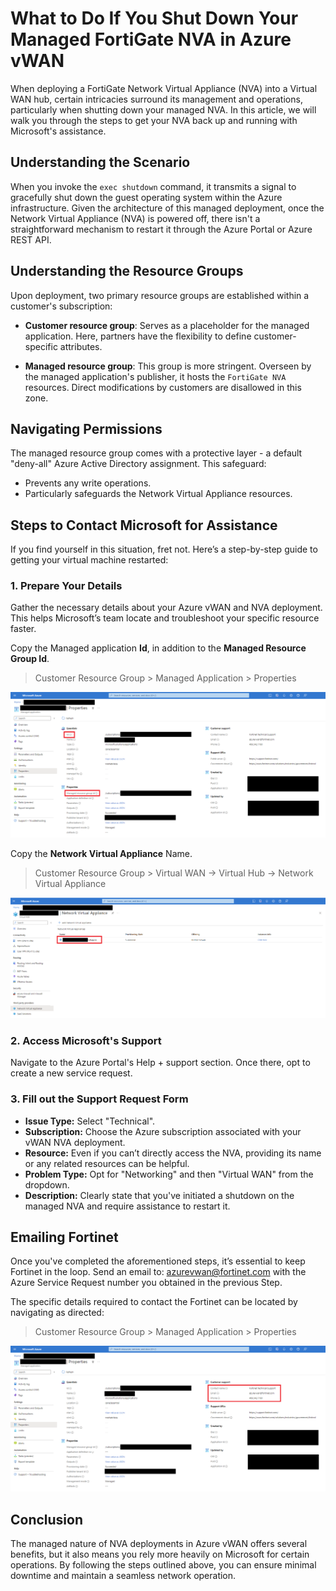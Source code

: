# What to Do If You Shut Down Your Managed FortiGate NVA in Azure vWAN

When deploying a FortiGate Network Virtual Appliance (NVA) into a Virtual WAN hub, certain intricacies surround its management and operations, particularly when shutting down your managed NVA. In this article, we will walk you through the steps to get your NVA back up and running with Microsoft's assistance.

## Understanding the Scenario

When you invoke the `exec shutdown` command, it transmits a signal to gracefully shut down the guest operating system within the Azure infrastructure. Given the architecture of this managed deployment, once the Network Virtual Appliance (NVA) is powered off, there isn't a straightforward mechanism to restart it through the Azure Portal or Azure REST API.

## Understanding the Resource Groups

Upon deployment, two primary resource groups are established within a customer's subscription:

- **Customer resource group**: Serves as a placeholder for the managed application. Here, partners have the flexibility to define customer-specific attributes.

- **Managed resource group**: This group is more stringent. Overseen by the managed application's publisher, it  hosts the `FortiGate NVA` resources. Direct modifications by customers are disallowed in this zone.

## Navigating Permissions

The managed resource group comes with a protective layer - a default "deny-all" Azure Active Directory assignment. This safeguard:

- Prevents any write operations.
- Particularly safeguards the Network Virtual Appliance resources.

## Steps to Contact Microsoft for Assistance

If you find yourself in this situation, fret not. Here’s a step-by-step guide to getting your virtual machine restarted:

### 1. Prepare Your Details

Gather the necessary details about your Azure vWAN and NVA deployment. This helps Microsoft’s team locate and troubleshoot your specific resource faster.

Copy the Managed application **Id**, in addition to the **Managed Resource Group Id**.

> Customer Resource Group > Managed Application > Properties

![ManagedApplicationProperties](https://raw.githubusercontent.com/AJLab-GH/Azure-vWAN-FAQ/main/Images/vWAN-ID-Screenshot.png)

Copy the **Network Virtual Appliance** Name.

> Customer Resource Group > Virtual WAN -> Virtual Hub -> Network Virtual Appliance

![NVAName](https://raw.githubusercontent.com/AJLab-GH/Azure-vWAN-FAQ/main/Images/NVA-Name.png)

### 2. Access Microsoft's Support

Navigate to the Azure Portal's Help + support section. Once there, opt to create a new service request.

### 3. Fill out the Support Request Form

- **Issue Type:** Select "Technical".
- **Subscription:** Choose the Azure subscription associated with your vWAN NVA deployment.
- **Resource:** Even if you can’t directly access the NVA, providing its name or any related resources can be helpful.
- **Problem Type:** Opt for "Networking" and then "Virtual WAN" from the dropdown.
- **Description:** Clearly state that you've initiated a shutdown on the managed NVA and require assistance to restart it.

## Emailing Fortinet

Once you've completed the aforementioned steps, it’s essential to keep Fortinet in the loop. Send an email to: [azurevwan@fortinet.com](mailto:azurevwan@fortinet.com) with the Azure Service Request number you obtained in the previous Step.

The specific details required to contact the Fortinet can be located by navigating as directed:

> Customer Resource Group > Managed Application > Properties

![CxSupportInformation](https://raw.githubusercontent.com/AJLab-GH/Azure-vWAN-FAQ/main/Images/vWAN_Support_contact.png)

## Conclusion

The managed nature of NVA deployments in Azure vWAN offers several benefits, but it also means you rely more heavily on Microsoft for certain operations. By following the steps outlined above, you can ensure minimal downtime and maintain a seamless network operation.